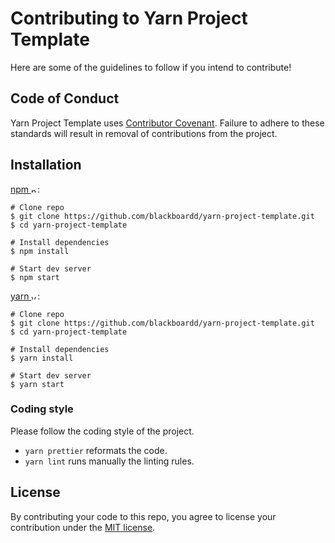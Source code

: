 # Contributing to Yarn Project Template

Here are some of the guidelines to follow if you intend to contribute!

## Code of Conduct

Yarn Project Template uses [Contributor Covenant](https://www.contributor-covenant.org/). Failure to adhere to these standards will result in removal of contributions from the project.

## Installation

[npm <img src="ICON_SOURCE" alt="npm" height="10"/>](https://github.com/npm/cli):

```shell
# Clone repo
$ git clone https://github.com/blackboardd/yarn-project-template.git
$ cd yarn-project-template

# Install dependencies
$ npm install

# Start dev server
$ npm start
```

[yarn <img src="ICON_SOURCE" alt="yarn" height="10"/>](https://github.com/yarnpkg/yarn):

```shell
# Clone repo
$ git clone https://github.com/blackboardd/yarn-project-template.git
$ cd yarn-project-template

# Install dependencies
$ yarn install

# Start dev server
$ yarn start
```

### Coding style

Please follow the coding style of the project.

- `yarn prettier` reformats the code.
- `yarn lint` runs manually the linting rules.

## License

By contributing your code to this repo, you agree to license your contribution under the [MIT license](/docs/LICENSE).
